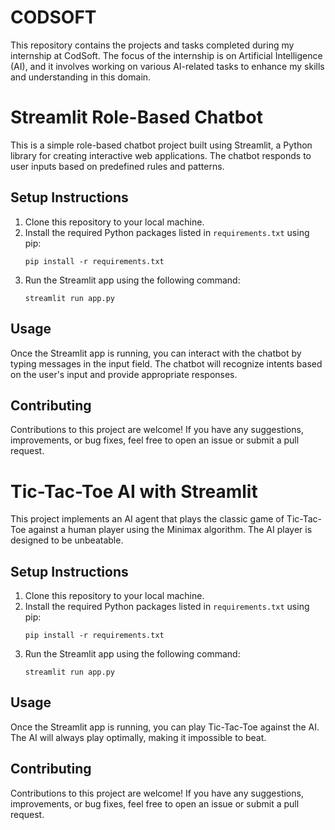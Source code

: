 # CODSOFT

This repository contains the projects and tasks completed during my internship at CodSoft. The focus of the internship is on Artificial Intelligence (AI), and it involves working on various AI-related tasks to enhance my skills and understanding in this domain.

# Streamlit Role-Based Chatbot

This is a simple role-based chatbot project built using Streamlit, a Python library for creating interactive web applications. The chatbot responds to user inputs based on predefined rules and patterns.

## Setup Instructions

1. Clone this repository to your local machine.
2. Install the required Python packages listed in `requirements.txt` using pip:
   ```
   pip install -r requirements.txt
   ```
3. Run the Streamlit app using the following command:
   ```
   streamlit run app.py
   ```

## Usage

Once the Streamlit app is running, you can interact with the chatbot by typing messages in the input field. The chatbot will recognize intents based on the user's input and provide appropriate responses.

## Contributing

Contributions to this project are welcome! If you have any suggestions, improvements, or bug fixes, feel free to open an issue or submit a pull request.


# Tic-Tac-Toe AI with Streamlit

This project implements an AI agent that plays the classic game of Tic-Tac-Toe against a human player using the Minimax algorithm. The AI player is designed to be unbeatable.

## Setup Instructions

1. Clone this repository to your local machine.
2. Install the required Python packages listed in `requirements.txt` using pip:
    ```
    pip install -r requirements.txt
    ```
3. Run the Streamlit app using the following command:
    ```
    streamlit run app.py
    ```

## Usage

Once the Streamlit app is running, you can play Tic-Tac-Toe against the AI. The AI will always play optimally, making it impossible to beat.

## Contributing

Contributions to this project are welcome! If you have any suggestions, improvements, or bug fixes, feel free to open an issue or submit a pull request.

